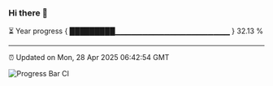 ### Hi there 👋

⏳ Year progress { █████████▁▁▁▁▁▁▁▁▁▁▁▁▁▁▁▁▁▁▁▁▁ } 32.13 %

---

⏰ Updated on Mon, 28 Apr 2025 06:42:54 GMT

![Progress Bar CI](https://github.com/DhruviPatel157/GitHub-Actions-Demo/workflows/Progress%20Bar%20CI/badge.svg)
